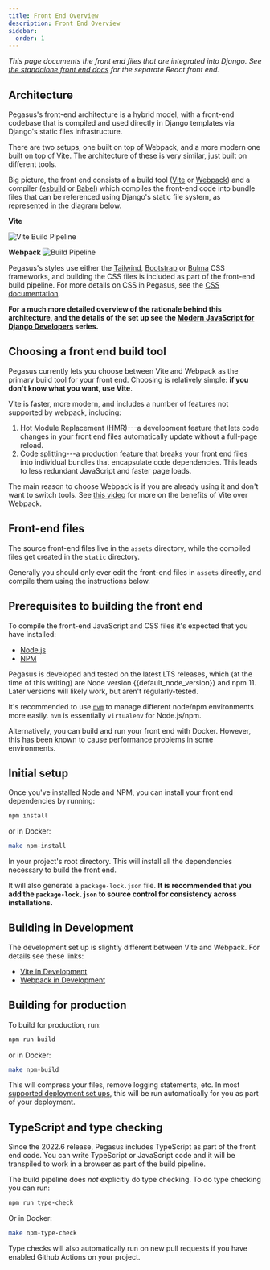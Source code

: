 ```yaml
---
title: Front End Overview
description: Front End Overview
sidebar:
  order: 1
---
```


*This page documents the front end files that are integrated into Django.
See [the standalone front end docs](../experimental/react-front-end.md) for the separate React front end.*

## Architecture

Pegasus's front-end architecture is a hybrid model, with a front-end codebase
that is compiled and used directly in Django templates via Django's static files infrastructure.

There are two setups, one built on top of Webpack, and a more modern one built on top of Vite.
The architecture of these is very similar, just built on different tools.

Big picture, the front end consists of a build tool ([Vite](https://vite.dev/) or [Webpack](https://webpack.js.org/))
and a compiler ([esbuild](https://esbuild.github.io/) or [Babel](https://babeljs.io/)) which compiles the front-end code into bundle
files that can be referenced using Django's static file system, as represented in the diagram below.

**Vite**

![Vite Build Pipeline](../assets/images/js-pipeline-with-django-vite.png)

**Webpack**
![Build Pipeline](../assets/images/js-pipeline-with-django.png)

Pegasus's styles use either the [Tailwind](https://tailwindcss.com/),  [Bootstrap](https://getbootstrap.com/) or [Bulma](https://bulma.io/) CSS frameworks,
and building the CSS files is included as part of the front-end build pipeline.
For more details on CSS in Pegasus, see the [CSS documentation](../css/overview.md).

**For a much more detailed overview of the rationale behind this architecture,
and the details of the set up see the [Modern JavaScript for Django Developers](https://www.saaspegasus.com/guides/modern-javascript-for-django-developers/)
series.**

## Choosing a front end build tool

Pegasus currently lets you choose between Vite and Webpack as the primary build tool for your front end.
Choosing is relatively simple: **if you don't know what you want, use Vite**.

Vite is faster, more modern, and includes a number of features not supported by webpack, including:

1. Hot Module Replacement (HMR)---a development feature that lets code changes in your front end files automatically
   update without a full-page reload.
2. Code splitting---a production feature that breaks your front end files into individual bundles that encapsulate
   code dependencies. This leads to less redundant JavaScript and faster page loads.

The main reason to choose Webpack is if you are already using it and don't want to switch tools.
See [this video](https://www.youtube.com/watch?v=qVwRygtffiw) for more on the benefits of Vite over Webpack.

## Front-end files

The source front-end files live in the `assets` directory, while the compiled files
get created in the `static` directory.

Generally you should only ever edit the front-end files in `assets` directly,
and compile them using the instructions below.

## Prerequisites to building the front end

To compile the front-end JavaScript and CSS files it's expected that you have installed:

- [Node.js](https://nodejs.org/)
- [NPM](https://docs.npmjs.com/downloading-and-installing-node-js-and-npm)

Pegasus is developed and tested on the latest LTS releases, which (at the time of this writing)
are Node version {{default_node_version}} and npm 11.
Later versions will likely work, but aren't regularly-tested.

It's recommended to use [`nvm`](https://github.com/nvm-sh/nvm) to manage different node/npm environments more easily.
`nvm` is essentially `virtualenv` for Node.js/npm.

Alternatively, you can build and run your front end with Docker.
However, this has been known to cause performance problems in some environments.

## Initial setup

Once you've installed Node and NPM, you can install your front end dependencies by running:

```bash
npm install
```

or in Docker:

```bash
make npm-install
```

In your project's root directory.
This will install all the dependencies necessary to build the front end.

It will also generate a `package-lock.json` file.
**It is recommended that you add the `package-lock.json` to source control for consistency across installations.**

## Building in Development

The development set up is slightly different between Vite and Webpack.
For details see these links:

- [Vite in Development](front-end/vite.md#vite-in-development)
- [Webpack in Development](front-end/webpack.md#development-with-webpack)


## Building for production

To build for production, run:

```bash
npm run build
```

or in Docker:

```bash
make npm-build
```

This will compress your files, remove logging statements, etc.
In most [supported deployment set ups](../deployment/overview.md), this will be run automatically for you as part of your deployment.

## TypeScript and type checking

Since the 2022.6 release, Pegasus includes TypeScript as part of the front end code.
You can write TypeScript or JavaScript code and it will be transpiled to work in a browser as part of the
build pipeline.

The build pipeline does *not* explicitly do type checking.
To do type checking you can run:

```bash
npm run type-check
```

Or in Docker:

```bash
make npm-type-check
```

Type checks will also automatically run on new pull requests if you have enabled Github Actions on your project.

